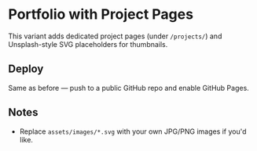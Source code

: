 # Portfolio with Project Pages

This variant adds dedicated project pages (under `/projects/`) and Unsplash-style SVG placeholders for thumbnails.

## Deploy
Same as before — push to a public GitHub repo and enable GitHub Pages.

## Notes
- Replace `assets/images/*.svg` with your own JPG/PNG images if you'd like.
